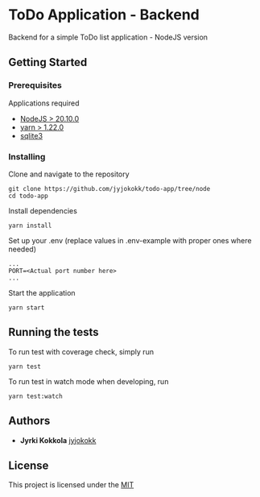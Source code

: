 # ToDo Application - Backend

Backend for a simple ToDo list application - NodeJS version

## Getting Started

### Prerequisites

Applications required

- [NodeJS > 20.10.0](https://www.nodejs.com)
- [yarn > 1.22.0](https://www.yarnpkg.com)
- [sqlite3](https://www.sqlite.com)

### Installing

Clone and navigate to the repository

    git clone https://github.com/jyjokokk/todo-app/tree/node
    cd todo-app

Install dependencies

    yarn install

Set up your .env (replace values in .env-example with proper ones where needed)

    ...
    PORT=<Actual port number here>
    ...

Start the application

    yarn start

## Running the tests

To run test with coverage check, simply run

    yarn test

To run test in watch mode when developing, run

    yarn test:watch

<!-- ### Sample Tests

Explain what these tests test and why

    Give an example -->

<!-- ## Deployment

Add additional notes to deploy this on a live system -->

<!-- ## Built With

  - [Contributor Covenant](https://www.contributor-covenant.org/) - Used
    for the Code of Conduct
  - [Creative Commons](https://creativecommons.org/) - Used to choose
    the license -->

## Authors

- **Jyrki Kokkola**
  [jyjokokk](https://github.com/PurpleBooth)

<!-- See also the list of
[contributors](https://github.com/PurpleBooth/a-good-readme-template/contributors)
who participated in this project. -->

## License

This project is licensed under the [MIT](LICENSE)
